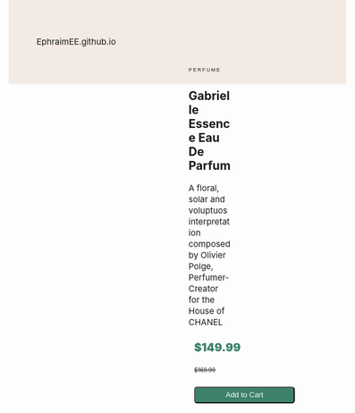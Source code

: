 EphraimEE.github.io
<html>
    <head>
        <meta name="viewport">
        <meta charset="utf-8" content="width=device-width, initial-scale=1.0">
        <title>Product Page</title>
        <style>
            html {
            min-height: 750px;
            max-height: 800px;
            min-width: 750px;
            max-width: 1660px;
            position: absolute;
            }
            body {
            height: 100%;
            width: 1440px;
            background-color: #F3EAE3;
            }
            main {
            width: 50%;
            height: 60%;
            background-color: #FFFFFF;
            display: flex;
            margin: auto;
            border-radius: 10px;
            gap: 20px;
            }
            button {
            width: 180px;
            border-radius: 5px;
            height: 30px;
            background-color: #3D8169;
            margin: 10px;
            color: #FFFFFF;
            }
            .image {
            width: 50%;
            }
            .perfume {
            width: 30%;
            }
            img {
            height: 100%;
            width: 100%;
            border-top-left-radius: 10px;
            border-bottom-left-radius: 10px;
            }
            h1{
            font-size: 9px;
            font-family: sans-serif;
            letter-spacing: 2px;
            margin-top: 20px;
            font-weight: 200;
            }
            p {
            font-size: 15px;
            line-height: 20px;
            }
            .price {
            margin: 10px;
            display: inline-block;
            }
            .price:nth-of-type(1) {
            font-size: 20px;
            color: #3D8169;
            font-weight: 900;
            }
            .price:nth-of-type(2) {
            font-size: 10px;
            }
        </style>
    </head>
    <body>
        <main class="main">
            <section class="image">
                <img src="https://encrypted-tbn0.gstatic.com/images?q=tbn:ANd9GcQcsvrNsMiJy0mpk63LMZUio-QqZg0cwvWe0hX8vR0pZu5pdsbw" alt="perfume">
            </section>
            <section class="perfume">
                <h1>PERFUME</h1>
                <h2>Gabrielle Essence Eau De Parfum</h2>
                <article>
                    <p class="intro">A floral, solar and voluptuos interpretation composed by Olivier Polge, Perfumer-Creator for the House of CHANEL</p>
                </article>
                <article>
                    <p class="price">$149.99</p><p class="price"><del>$169.99</del></p>
                </article>
                <button>Add to Cart</button>
            </section>
        </main>
    </body>
</html>

